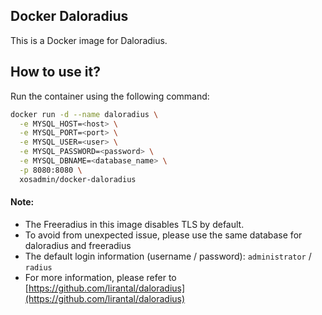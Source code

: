 ## Docker Daloradius

This is a Docker image for Daloradius.

## How to use it?  
Run the container using the following command:
  
```bash
docker run -d --name daloradius \
  -e MYSQL_HOST=<host> \
  -e MYSQL_PORT=<port> \
  -e MYSQL_USER=<user> \
  -e MYSQL_PASSWORD=<password> \
  -e MYSQL_DBNAME=<database_name> \
  -p 8080:8080 \
  xosadmin/docker-daloradius
```
  
#### Note:  
- The Freeradius in this image disables TLS by default.
- To avoid from unexpected issue, please use the same database for daloradius and freeradius
- The default login information (username / password): ``administrator`` / ``radius``
- For more information, please refer to [https://github.com/lirantal/daloradius](https://github.com/lirantal/daloradius)  
